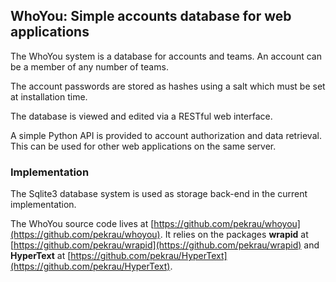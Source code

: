 WhoYou: Simple accounts database for web applications
-----------------------------------------------------

The WhoYou system is a database for accounts and teams.
An account can be a member of any number of teams.

The account passwords are stored as hashes using a salt which must
be set at installation time.

The database is viewed and edited via a RESTful web interface.

A simple Python API is provided to account authorization and data retrieval.
This can be used for other web applications on the same server.

### Implementation

The Sqlite3 database system is used as storage back-end in the current
implementation.

The WhoYou source code lives at
[https://github.com/pekrau/whoyou](https://github.com/pekrau/whoyou).
It relies on the packages **wrapid** at
[https://github.com/pekrau/wrapid](https://github.com/pekrau/wrapid)
and **HyperText** at
[https://github.com/pekrau/HyperText](https://github.com/pekrau/HyperText).
